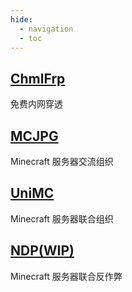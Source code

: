 ```yaml
---
hide:
  - navigation
  - toc
---
```

## [ChmlFrp](https://www.chmlfrp.cn/)
免费内网穿透
## [MCJPG](https://mcjpg.org/)
Minecraft 服务器交流组织
## [UniMC](https://www.unimc.homes/)
Minecraft 服务器联合组织
## [NDP(WIP)](https://ndp.codewaves.cn/)
Minecraft 服务器联合反作弊